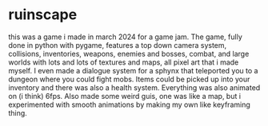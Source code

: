 # ruinscape
this was a game i made in march 2024 for a game jam. The game, fully done in python with pygame, features a top down camera system, collisions, inventories, weapons, enemies and bosses, combat, and large worlds with lots and lots of textures and maps, all pixel art that i made myself. I even made a dialogue system for a sphynx that teleported you to a dungeon where you could fight mobs. Items could be picked up into your inventory and there was also a health system. Everything was also animated on (i think) 6fps. Also made some weird guis, one was like a map, but i experimented with smooth animations by making my own like keyframing thing.
